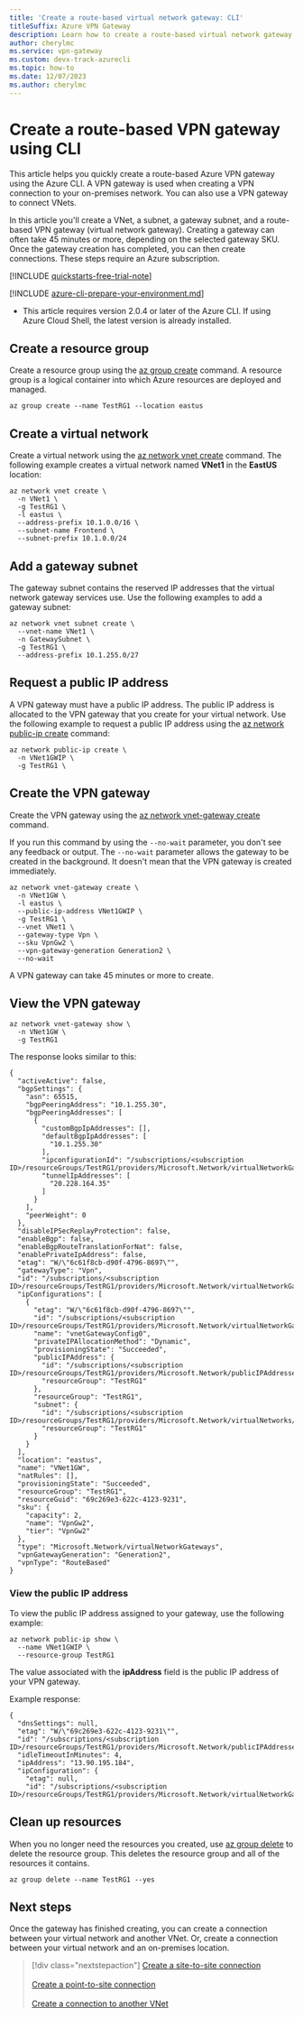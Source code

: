 ```yaml
---
title: 'Create a route-based virtual network gateway: CLI'
titleSuffix: Azure VPN Gateway
description: Learn how to create a route-based virtual network gateway for a VPN connection to an on-premises network, or to connect virtual networks.
author: cherylmc
ms.service: vpn-gateway
ms.custom: devx-track-azurecli
ms.topic: how-to
ms.date: 12/07/2023
ms.author: cherylmc
---
```


# Create a route-based VPN gateway using CLI

This article helps you quickly create a route-based Azure VPN gateway using the Azure CLI. A VPN gateway is used when creating a VPN connection to your on-premises network. You can also use a VPN gateway to connect VNets.

In this article you'll create a VNet, a subnet, a gateway subnet, and a route-based VPN gateway (virtual network gateway). Creating a gateway can often take 45 minutes or more, depending on the selected gateway SKU. Once the gateway creation has completed, you can then create connections. These steps require an Azure subscription.

[!INCLUDE [quickstarts-free-trial-note](../../includes/quickstarts-free-trial-note.md)]

[!INCLUDE [azure-cli-prepare-your-environment.md](~/articles/reusable-content/azure-cli/azure-cli-prepare-your-environment.md)]

- This article requires version 2.0.4 or later of the Azure CLI. If using Azure Cloud Shell, the latest version is already installed.

## Create a resource group

Create a resource group using the [az group create](/cli/azure/group) command. A resource group is a logical container into which Azure resources are deployed and managed.

```azurecli-interactive
az group create --name TestRG1 --location eastus
```

## <a name="vnet"></a>Create a virtual network

Create a virtual network using the [az network vnet create](/cli/azure/network/vnet) command. The following example creates a virtual network named **VNet1** in the **EastUS** location:

```azurecli-interactive
az network vnet create \
  -n VNet1 \
  -g TestRG1 \
  -l eastus \
  --address-prefix 10.1.0.0/16 \
  --subnet-name Frontend \
  --subnet-prefix 10.1.0.0/24
```

## <a name="gwsubnet"></a>Add a gateway subnet

The gateway subnet contains the reserved IP addresses that the virtual network gateway services use. Use the following examples to add a gateway subnet:

```azurecli-interactive
az network vnet subnet create \
  --vnet-name VNet1 \
  -n GatewaySubnet \
  -g TestRG1 \
  --address-prefix 10.1.255.0/27 
```

## <a name="PublicIP"></a>Request a public IP address

A VPN gateway must have a public IP address. The public IP address is allocated to the VPN gateway that you create for your virtual network. Use the following example to request a public IP address using the [az network public-ip create](/cli/azure/network/public-ip) command:

```azurecli-interactive
az network public-ip create \
  -n VNet1GWIP \
  -g TestRG1 \
```

## <a name="CreateGateway"></a>Create the VPN gateway

Create the VPN gateway using the [az network vnet-gateway create](/cli/azure/network/vnet-gateway) command.

If you run this command by using the `--no-wait` parameter, you don't see any feedback or output. The `--no-wait` parameter allows the gateway to be created in the background. It doesn't mean that the VPN gateway is created immediately.

```azurecli-interactive
az network vnet-gateway create \
  -n VNet1GW \
  -l eastus \
  --public-ip-address VNet1GWIP \
  -g TestRG1 \
  --vnet VNet1 \
  --gateway-type Vpn \
  --sku VpnGw2 \
  --vpn-gateway-generation Generation2 \
  --no-wait
```

A VPN gateway can take 45 minutes or more to create.

## <a name="viewgw"></a>View the VPN gateway

```azurecli-interactive
az network vnet-gateway show \
  -n VNet1GW \
  -g TestRG1
```

The response looks similar to this:

```output
{
  "activeActive": false,
  "bgpSettings": {
    "asn": 65515,
    "bgpPeeringAddress": "10.1.255.30",
    "bgpPeeringAddresses": [
      {
        "customBgpIpAddresses": [],
        "defaultBgpIpAddresses": [
          "10.1.255.30"
        ],
        "ipconfigurationId": "/subscriptions/<subscription ID>/resourceGroups/TestRG1/providers/Microsoft.Network/virtualNetworkGateways/VNet1GW/ipConfigurations/vnetGatewayConfig0",
        "tunnelIpAddresses": [
          "20.228.164.35"
        ]
      }
    ],
    "peerWeight": 0
  },
  "disableIPSecReplayProtection": false,
  "enableBgp": false,
  "enableBgpRouteTranslationForNat": false,
  "enablePrivateIpAddress": false,
  "etag": "W/\"6c61f8cb-d90f-4796-8697\"",
  "gatewayType": "Vpn",
  "id": "/subscriptions/<subscription ID>/resourceGroups/TestRG1/providers/Microsoft.Network/virtualNetworkGateways/VNet1GW",
  "ipConfigurations": [
    {
      "etag": "W/\"6c61f8cb-d90f-4796-8697\"",
      "id": "/subscriptions/<subscription ID>/resourceGroups/TestRG1/providers/Microsoft.Network/virtualNetworkGateways/VNet1GW/ipConfigurations/vnetGatewayConfig0",
      "name": "vnetGatewayConfig0",
      "privateIPAllocationMethod": "Dynamic",
      "provisioningState": "Succeeded",
      "publicIPAddress": {
        "id": "/subscriptions/<subscription ID>/resourceGroups/TestRG1/providers/Microsoft.Network/publicIPAddresses/VNet1GWIP",
        "resourceGroup": "TestRG1"
      },
      "resourceGroup": "TestRG1",
      "subnet": {
        "id": "/subscriptions/<subscription ID>/resourceGroups/TestRG1/providers/Microsoft.Network/virtualNetworks/VNet1/subnets/GatewaySubnet",
        "resourceGroup": "TestRG1"
      }
    }
  ],
  "location": "eastus",
  "name": "VNet1GW",
  "natRules": [],
  "provisioningState": "Succeeded",
  "resourceGroup": "TestRG1",
  "resourceGuid": "69c269e3-622c-4123-9231",
  "sku": {
    "capacity": 2,
    "name": "VpnGw2",
    "tier": "VpnGw2"
  },
  "type": "Microsoft.Network/virtualNetworkGateways",
  "vpnGatewayGeneration": "Generation2",
  "vpnType": "RouteBased"
}
```

### View the public IP address

To view the public IP address assigned to your gateway, use the following example:

```azurecli-interactive
az network public-ip show \
  --name VNet1GWIP \
  --resource-group TestRG1
```

The value associated with the **ipAddress** field is the public IP address of your VPN gateway.

Example response:

```output
{
  "dnsSettings": null,
  "etag": "W/\"69c269e3-622c-4123-9231\"",
  "id": "/subscriptions/<subscription ID>/resourceGroups/TestRG1/providers/Microsoft.Network/publicIPAddresses/VNet1GWIP",
  "idleTimeoutInMinutes": 4,
  "ipAddress": "13.90.195.184",
  "ipConfiguration": {
    "etag": null,
    "id": "/subscriptions/<subscription ID>/resourceGroups/TestRG1/providers/Microsoft.Network/virtualNetworkGateways/VNet1GW/ipConfigurations/vnetGatewayConfig0",
```

## Clean up resources

When you no longer need the resources you created, use [az group delete](/cli/azure/group) to delete the resource group. This deletes the resource group and all of the resources it contains.

```azurecli-interactive 
az group delete --name TestRG1 --yes
```

## Next steps

Once the gateway has finished creating, you can create a connection between your virtual network and another VNet. Or, create a connection between your virtual network and an on-premises location.

> [!div class="nextstepaction"]
> [Create a site-to-site connection](vpn-gateway-create-site-to-site-rm-powershell.md)<br><br>
> [Create a point-to-site connection](vpn-gateway-howto-point-to-site-rm-ps.md)<br><br>
> [Create a connection to another VNet](vpn-gateway-vnet-vnet-rm-ps.md)
